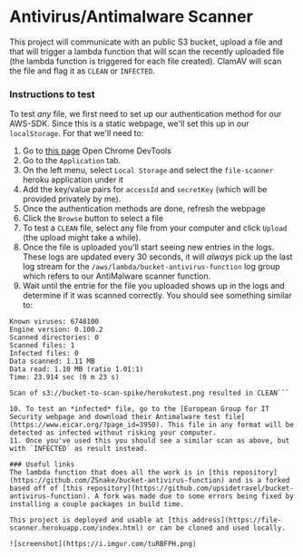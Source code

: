 # Antivirus/Antimalware Scanner

This project will communicate with an public S3 bucket, upload a file and that will trigger a lambda function that will scan the recently uploaded file (the lambda function is triggered for each file created). ClamAV will scan the file and flag it as `CLEAN` or `INFECTED`.

### Instructions to test
To test *any* file, we first need to set up our authentication method for our AWS-SDK. Since this is a static webpage, we'll set this up in our `localStorage`. For that we'll need to:
1. Go to [this page](https://file-scanner.herokuapp.com/index.html) Open Chrome DevTools
2. Go to the `Application` tab.
3. On the left menu, select `Local Storage` and select the `file-scanner` heroku application under it
4. Add the key/value pairs for `accessId` and `secretKey` (which will be provided privately by me).
5. Once the authentication methods are done, refresh the webpage
6. Click the `Browse` button to select a file
7. To test a `CLEAN` file, select any file from your computer and click `Upload` (the upload might take a while).
8. Once the file is uploaded you'll start seeing new entries in the logs. These logs are updated every 30 seconds, it will _always_ pick up the last log stream for the `/aws/lambda/bucket-antivirus-function` log group which refers to our AntiMalware scanner function.
9. Wait until the entrie for the file you uploaded shows up in the logs and determine if it was scanned correctly. You should see something similar to:
```----------- SCAN SUMMARY -----------
Known viruses: 6748100
Engine version: 0.100.2
Scanned directories: 0
Scanned files: 1
Infected files: 0
Data scanned: 1.11 MB
Data read: 1.10 MB (ratio 1.01:1)
Time: 23.914 sec (0 m 23 s)

Scan of s3://bucket-to-scan-spike/herokutest.png resulted in CLEAN```

10. To test an *infected* file, go to the [European Group for IT Security webpage and download their Antimalware test file](https://www.eicar.org/?page_id=3950). This file in any format will be detected as infected without risking your computer.
11. Once you've used this you should see a similar scan as above, but with `INFECTED` as result instead.

### Useful links
The lambda function that does all the work is in [this repository](https://github.com/ZSnake/bucket-antivirus-function) and is a forked based off of [this repository](https://github.com/upsidetravel/bucket-antivirus-function). A fork was made due to some errors being fixed by installing a couple packages in build time.

This project is deployed and usable at [this address](https://file-scanner.herokuapp.com/index.html) or can be cloned and used locally.

![screenshot](https://i.imgur.com/tuRBFPH.png)